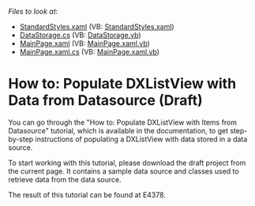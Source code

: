 <!-- default file list -->
*Files to look at*:

* [StandardStyles.xaml](./CS/DXListView_ex/Common/StandardStyles.xaml) (VB: [StandardStyles.xaml](./VB/DXListView_ex/Common/StandardStyles.xaml))
* [DataStorage.cs](./CS/DXListView_ex/Data/DataStorage.cs) (VB: [DataStorage.vb](./VB/DXListView_ex/Data/DataStorage.vb))
* [MainPage.xaml](./CS/DXListView_ex/MainPage.xaml) (VB: [MainPage.xaml.vb](./VB/DXListView_ex/MainPage.xaml.vb))
* [MainPage.xaml.cs](./CS/DXListView_ex/MainPage.xaml.cs) (VB: [MainPage.xaml.vb](./VB/DXListView_ex/MainPage.xaml.vb))
<!-- default file list end -->
# How to: Populate DXListView with Data from Datasource (Draft)


<p>You can go through the "How to: Populate DXListView with Items from Datasource" tutorial, which is available in the documentation, to get step-by-step instructions of populating a DXListView with data stored in a data source.</p><p>To start working with this tutorial, please download the draft project from the current page. It contains a sample data source and classes used to retrieve data from the data source.</p><p>The result of this tutorial can be found at E4378.</p><p><br />
</p>

<br/>


